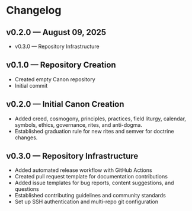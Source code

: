 # Changelog
## v0.2.0 — August 09, 2025

- v0.3.0 — Repository Infrastructure



## v0.1.0 — Repository Creation

- Created empty Canon repository
- Initial commit

## v0.2.0 — Initial Canon Creation

- Added creed, cosmogony, principles, practices, field liturgy, calendar, symbols, ethics, governance, rites, and anti-dogma.
- Established graduation rule for new rites and semver for doctrine changes.

## v0.3.0 — Repository Infrastructure

- Added automated release workflow with GitHub Actions
- Created pull request template for documentation contributions
- Added issue templates for bug reports, content suggestions, and questions
- Established contributing guidelines and community standards
- Set up SSH authentication and multi-repo git configuration
